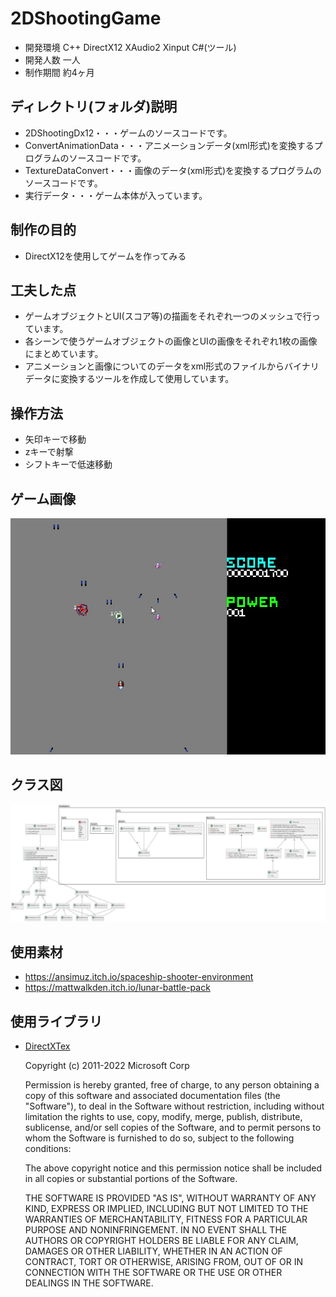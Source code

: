 # 2DShootingGame

* 開発環境 C++ DirectX12 XAudio2 Xinput C#(ツール)
* 開発⼈数 ⼀⼈
* 制作期間 約4ヶ⽉

## ディレクトリ(フォルダ)説明

* 2DShootingDx12・・・ゲームのソースコードです。
* ConvertAnimationData・・・アニメーションデータ(xml形式)を変換するプログラムのソースコードです。
* TextureDataConvert・・・画像のデータ(xml形式)を変換するプログラムのソースコードです。
* 実行データ・・・ゲーム本体が入っています。

## 制作の目的

* DirectX12を使用してゲームを作ってみる

## 工夫した点

* ゲームオブジェクトとUI(スコア等)の描画をそれぞれ⼀つのメッシュで⾏っています。
* 各シーンで使うゲームオブジェクトの画像とUIの画像をそれぞれ1枚の画像にまとめています。
* アニメーションと画像についてのデータをxml形式のファイルからバイナリデータに変換するツールを作成して使⽤しています。

## 操作方法

* 矢印キーで移動
* zキーで射撃
* シフトキーで低速移動

## ゲーム画像

![ゲーム画像](GameImage/Dx12ShootingGame1.jpg)

## クラス図

![クラス](GameImage/classD.png)

## 使用素材

* https://ansimuz.itch.io/spaceship-shooter-environment
* https://mattwalkden.itch.io/lunar-battle-pack

## 使用ライブラリ

* [DirectXTex](https://github.com/microsoft/DirectXTex)

    Copyright (c) 2011-2022 Microsoft Corp

    Permission is hereby granted, free of charge, to any person obtaining a copy of this
    software and associated documentation files (the "Software"), to deal in the Software
    without restriction, including without limitation the rights to use, copy, modify,
    merge, publish, distribute, sublicense, and/or sell copies of the Software, and to
    permit persons to whom the Software is furnished to do so, subject to the following
    conditions:

    The above copyright notice and this permission notice shall be included in all copies
    or substantial portions of the Software.

    THE SOFTWARE IS PROVIDED "AS IS", WITHOUT WARRANTY OF ANY KIND, EXPRESS OR IMPLIED,
    INCLUDING BUT NOT LIMITED TO THE WARRANTIES OF MERCHANTABILITY, FITNESS FOR A
    PARTICULAR PURPOSE AND NONINFRINGEMENT. IN NO EVENT SHALL THE AUTHORS OR COPYRIGHT
    HOLDERS BE LIABLE FOR ANY CLAIM, DAMAGES OR OTHER LIABILITY, WHETHER IN AN ACTION OF
    CONTRACT, TORT OR OTHERWISE, ARISING FROM, OUT OF OR IN CONNECTION WITH THE SOFTWARE
    OR THE USE OR OTHER DEALINGS IN THE SOFTWARE.
